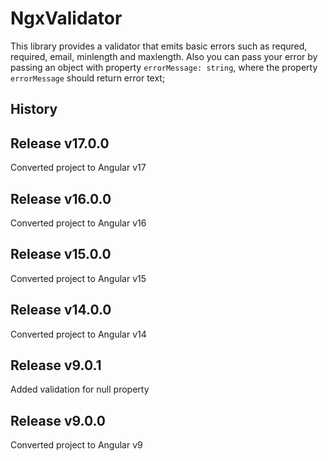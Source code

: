 # NgxValidator

This library provides a validator that emits basic errors such as requred, required, email, minlength and maxlength. 
Also you can pass your error by passing an object with property ``errorMessage: string``, where the property ``errorMessage`` should return error text;

## History

## Release v17.0.0
Converted project to Angular v17

## Release v16.0.0
Converted project to Angular v16

## Release v15.0.0
Converted project to Angular v15

## Release v14.0.0
Converted project to Angular v14

## Release v9.0.1
Added validation for null property

## Release v9.0.0
Converted project to Angular v9
